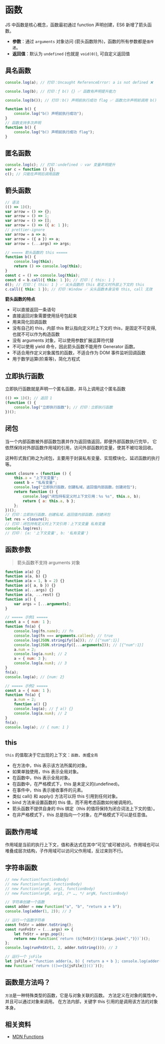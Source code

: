 # 函数

JS 中函数是核心概念，函数最初通过 function 声明创建，ES6 新增了箭头函数。

-   **参数**：通过 `arguments` 对象访问 (箭头函数除外)，函数的所有参数都是`值传递`。
-   **返回值**：默认为 `undefined` (也就是 `void(0)`), 可自定义返回值

## 具名函数

```js
console.log(a); // 打印：Uncaught ReferenceError: a is not defined ❌

console.log(b); // 打印：ƒ b() {} ✅ 函数有声明提升能力

console.log(b()); // 打印：b() 声明前执行成功 flag ✅ 函数允许声明前调用 b()

function b() {
    console.log("b() 声明前执行成功");
}
// 函数支持多次声明
function b() {
    console.log("b() 声明前执行成功 flag");
}
```

## 匿名函数

```js
console.log(c); // 打印：undefined 💡 var 变量声明提升
var c = function () {};
c(); // 只能在声明后调用函数
```

## 箭头函数

```js
// 语法
(() => 1)();
var arrow = () => {};
var arrow = () => 1;
var arrow = () => [];
var arrow = () => ({ a: 1 });
// prettier-ignore
var arrow = a => a;
var arrow = ({ a }) => a;
var arrow = (...args) => args;

// ===== 箭头函数的 this =====
function b() {
    console.log(this);
    return () => console.log(this);
}
const c = () => console.log(this);
const d = b.call({ this: 1 }); // 打印：{ this: 1 }
d(); // 打印：{ this: 1 } ✅ 尖头函数的 this 是定义时外部上下文的 this
c.call({ this: 1 }); // 打印：Window ✅ 尖头函数本身没有 this, call 无效
```

**箭头函数的特点**

-   可以直接返回一条语句
-   直接返回对象需要使用括号包起来
-   用来简化回调函数
-   没有自己的 this，内部 this 默认指向定义时上下文的 this，是固定不可变得, 也就不可以作为构造函数
-   没有 arguments 对象，可以使用参数扩展运算符代替
-   不可以使用 yield 命令，因此箭头函数不能用作 Generator 函数。
-   不适合用作定义对象属性的函数，不适合作为 DOM 事件监听回调函数
-   用于数学运算(阶乘等)，简化方程式

## 立即执行函数

立即执行函数就是声明一个匿名函数，并马上调用这个匿名函数

```js
(() => 1)(); // 返回 1
(function () {
    console.log("立即执行函数"); // 打印：立即执行函数
})();
```

## 闭包

当一个内部函数被外部函数包裹并作为返回值返回，即便外部函数执行完毕，
它依然保持对外部函数作用域的引用，访问外部函数的变量，使其不被垃圾回收。

这种形式我们称之为闭包，主要用于封装私有变量、实现模块化、延迟函数的执行等。

```js
const closure = (function () {
    this.a = "上下文变量";
    const b = "私有变量";
    console.log("立即执行函数，创建私域，返回值内部函数，创建闭包");
    return function () {
        console.log("闭包持有定义时上下文引用：%s %s", this.a, b);
        return { a: this.a, b };
    };
})();
// 打印：立即执行函数，创建私域，返回值内部函数，创建闭包
let res = closure();
// 打印：闭包持有定义时上下文引用：上下文变量 私有变量
console.log(res);
// 打印： {a: '上下文变量', b: '私有变量'}
```

## 函数参数

> 箭头函数不支持 arguments 对象

```js
function a(a) {}
function a(a, b) {}
function a(a = 1, b = 2) {}
function a({ a, b }) {}
function a(...args) {}
function a(a, ...rest) {}
function a() {
    var args = [...arguments];
}

// ===== 示例1 =====
const a = { num: 1 };
function fn(a) {
    console.log(fn.name); // fn
    console.log(fn === arguments.callee); // true
    console.log(JSON.stringify([a])); // [{"num":1}]
    console.log(JSON.stringify([...arguments])); // [{"num":1}]
    a.num = 2;
    console.log(a.num); // 2
    a = { num: 3 };
    console.log(a.num); // 3
}
fn(a);
console.log(a); // {num: 2}

// ===== 示例2 =====
const a = { num: 1 };
function fn(a) {
    a.num = 2;
    function a() {}
    console.log(a); // ƒ a() {}
    console.log(a.num); // 2
}
fn(a);
console.log(a); // { num: 1 }
```

## this

`this` 的值取决于它出现的上下文：`函数`、`类`或`全局`

-   在方法中，this 表示该方法所属的对象。
-   如果单独使用，this 表示全局对象。
-   在函数中，this 表示全局对象。
-   在函数中，在严格模式下，this 是未定义的(undefined)。
-   在事件中，this 表示接收事件的元素。
-   类似 call() 和 apply() 方法可以将 this 引用到任何对象。
-   bind 方法来设置函数的 this 值，而不用考虑函数如何被调用的。
-   箭头函数不提供自身的 this 绑定（this 的值将保持为闭合词法上下文的值）。
-   在非严格模式下，this 总是指向一个对象，在严格模式下可以是任意值。

## 函数作用域

作用域是当前的执行上下文，值和表达式在其中“可见”或可被访问。作用域也可以堆叠成层次结构，子作用域可以访问父作用域，反过来则不行。

## 字符串函数

```js
// new Function(functionBody)
// new Function(arg0, functionBody)
// new Function(arg0, arg1, functionBody)
// new Function(arg0, arg1, /* …, */ argN, functionBody)

// 字符串创建一个函数
const adder = new Function("a", "b", "return a + b");
console.log(adder(1, 2)); // 3

// 运行一个函数字符串
const fnStr = adder.toString();
const runFnStr = (...args) => {
    let fnStr = args.pop();
    return new Function(`return (${fnStr})(${args.join(",")})`)();
};
console.log(runFnStr(1, 2, adder.toString())); // 3

// 运行一个 jsFile
let jsFile = "function adder(a, b) { return a + b }; console.log(adder(1, 2));";
new Function(`return (()=>{${jsFile}})()`)();
```

## 函数是方法吗？

`方法`是一种特殊类型的函数，它是与对象关联的函数。
方法定义在对象的属性中，并且可以通过对象来调用。
在方法内部，关键字 this 引用的是调用该方法的对象本身。

## 相关资料

-   [MDN Functions](https://developer.mozilla.org/zh-CN/docs/Web/JavaScript/Guide/Functions)

